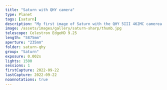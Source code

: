 ```yaml
---
title: "Saturn with QHY camera"
type: Planet
tags: [saturn]
description: "My first image of Saturn with the QHY 5III 462MC camerea."
image: /assets/images/gallery/saturn-sharp/thumb.jpg
telescope: Celestron EdgeHD 9.25
length: "5875mm"
aperture: "235mm"
folder: saturn-qhy
group: "Saturn"
exposure: 0.002s
lights: 1500
sessions: 1
firstCapture: 2022-09-22 
lastCapture: 2022-09-22
noannotations: true
---
```

